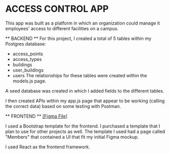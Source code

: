 # ACCESS CONTROL APP

This app was built as a platform in which an organization could manage it employees' access to different facilities on a campus.


** BACKEND **
For this project, I created a total of 5 tables within my Postgres database: 
  - access_points
  - access_types
  - buildings
  - user_buildings
  - users
The relationships for these tables were created within the models.js page.

A seed database was created in which I added fields to the different tables.

I then created APIs within my app.js page that appear to be working (calling the correct data) based on some testing with Postman. 



** FRONTEND **
[[Figma File]](https://www.figma.com/design/cgowN1fqif7BguKeZ54eT1/Access-Control?node-id=0-1&t=Fayer86fxok6Nicw-1)

I used a Bootstrap template for the frontend. I purchased a template that I plan to use for other projects as well. The template I used had a page called "Members" that contained a UI that fit my initial Figma mockup.

I used React as the frontend framework.


